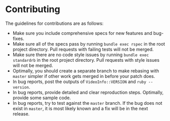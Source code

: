 # Contributing

The guidelines for contributions are as follows:

* Make sure you include comprehensive specs for new features and bug-fixes.
* Make sure all of the specs pass by running `bundle exec rspec` in the root project directory. Pull requests with failing tests will not be merged.
* Make sure there are no code style issues by running `bundle exec standardrb` in the root project directory. Pull requests with style issues will not be merged.
* Optimally, you should create a separate branch to make rebasing with `master` simpler if other work gets merged in before your patch does.
* In bug reports, post the outputs of `VideoInfo::VERSION` and `ruby --version`.
* In bug reports, provide detailed and clear reproduction steps. Optimally, provide some sample code.
* In bug reports, try to test against the `master` branch. If the bug does not exist in `master`, it is most likely known and a fix will be in the next release.
